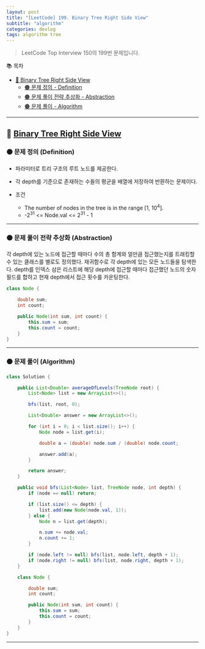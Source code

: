 ```yaml
---
layout: post
title: "[LeetCode] 199. Binary Tree Right Side View"
subtitle: "algorithm"
categories: devlog
tags: algorithm tree
---
```


> LeetCode Top Interview 150의 199번 문제입니다.

<!--more-->

📚 목차
- [🌱 Binary Tree Right Side View]()
  - [🟤 문제 정의 - Definition](#-문제-요약-definition)
  - [🟤 문제 풀이 전략 추상화 - Abstraction](#-문제-풀이-전략-추상화-abstraction)
  - [🟤 문제 풀이 - Algorithm](#-문제-풀이-algorithm)

----

## 🌱 [Binary Tree Right Side View](https://leetcode.com/problems/binary-tree-right-side-view/description/?envType=study-plan-v2&envId=top-interview-150)

### 🟤 문제 정의 (Definition)

- 파라미터로 트리 구조의 루트 노드를 제공한다.
- 각 depth를 기준으로 존재하는 수들의 평균을 배열에 저장하여 반환하는 문제이다.


- 조건
  - The number of nodes in the tree is in the range [1, 10<sup>4</sup>].
  - -2<sup>31</sup> <= Node.val <= 2<sup>31</sup> - 1

---

### 🟤 문제 풀이 전략 추상화 (Abstraction)

각 depth에 있는 노드에 접근할 때마다 수의 총 함계와 얼만큼 접근했는지를 트래킹할 수 있는 클래스를 별로도 정의했다. 
재귀함수로 각 depth에 있는 모든 노드들을 탐색한다. depth를 인덱스 삼은 리스트에 해당 depth에 접근할 때마다 접근했던 노드의 숫자필드를 합하고 현재 depth에서 접근 횟수를 카운팅한다. 

```java
class Node {

    double sum;
    int count;

    public Node(int sum, int count) {
        this.sum = sum;
        this.count = count;
    }
}
```

---

### 🟤 문제 풀이 (Algorithm)

```java
class Solution {

    public List<Double> averageOfLevels(TreeNode root) {
        List<Node> list = new ArrayList<>();

        bfs(list, root, 0);

        List<Double> answer = new ArrayList<>();

        for (int i = 0; i < list.size(); i++) {
            Node node = list.get(i);

            double a = (double) node.sum / (double) node.count;

            answer.add(a);
        }

        return answer;
    }

    public void bfs(List<Node> list, TreeNode node, int depth) {
        if (node == null) return;

        if (list.size() <= depth) {
            list.add(new Node(node.val, 1));
        } else {
            Node n = list.get(depth);

            n.sum += node.val;
            n.count += 1;
        }

        if (node.left != null) bfs(list, node.left, depth + 1);
        if (node.right != null) bfs(list, node.right, depth + 1);
    }

    class Node {

        double sum;
        int count;

        public Node(int sum, int count) {
            this.sum = sum;
            this.count = count;
        }
    }
}
```

---
